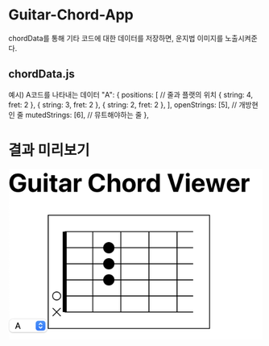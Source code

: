 # Guitar-Chord-App
chordData를 통해 기타 코드에 대한 데이터를 저장하면,
운지법 이미지를 노출시켜준다.

## chordData.js
예시) A코드를 나타내는 데이터
"A": {
      positions: [ // 줄과 플랫의 위치
        { string: 4, fret: 2 },
        { string: 3, fret: 2 },
        { string: 2, fret: 2 },
      ],
      openStrings: [5], // 개방현인 줄
      mutedStrings: [6], // 뮤트해야하는 줄
    },

# 결과 미리보기
![alt text](image.png)
